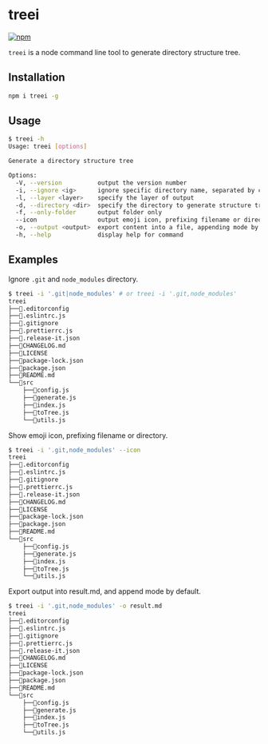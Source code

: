 # treei

[![npm](https://img.shields.io/npm/v/treei)](https://www.npmjs.com/package/treei)

`treei` is a node command line tool to generate directory structure tree.

## Installation

```bash
npm i treei -g
```

## Usage

```bash
$ treei -h
Usage: treei [options]

Generate a directory structure tree

Options:
  -V, --version          output the version number
  -i, --ignore <ig>      ignore specific directory name, separated by comma or '|'  
  -l, --layer <layer>    specify the layer of output
  -d, --directory <dir>  specify the directory to generate structure tree
  -f, --only-folder      output folder only
  --icon                 output emoji icon, prefixing filename or directory
  -o, --output <output>  export content into a file, appending mode by default      
  -h, --help             display help for command
```

## Examples

Ignore `.git` and `node_modules` directory.

```bash
$ treei -i '.git|node_modules' # or treei -i '.git,node_modules'
treei
├──📄.editorconfig
├──📄.eslintrc.js
├──📄.gitignore
├──📄.prettierrc.js
├──📄.release-it.json
├──📄CHANGELOG.md
├──📄LICENSE
├──📄package-lock.json
├──📄package.json
├──📄README.md
└──📁src
    ├──📄config.js
    ├──📄generate.js
    ├──📄index.js
    ├──📄toTree.js
    └──📄utils.js
```

Show emoji icon, prefixing filename or directory.

```bash
$ treei -i '.git,node_modules' --icon
treei
├──📄.editorconfig
├──📄.eslintrc.js
├──📄.gitignore
├──📄.prettierrc.js
├──📄.release-it.json
├──📄CHANGELOG.md
├──📄LICENSE
├──📄package-lock.json
├──📄package.json
├──📄README.md
└──📁src
    ├──📄config.js
    ├──📄generate.js
    ├──📄index.js
    ├──📄toTree.js
    └──📄utils.js
```

Export output into result.md, and append mode by default.

```bash
$ treei -i '.git,node_modules' -o result.md
treei
├──📄.editorconfig
├──📄.eslintrc.js
├──📄.gitignore
├──📄.prettierrc.js
├──📄.release-it.json
├──📄CHANGELOG.md
├──📄LICENSE
├──📄package-lock.json
├──📄package.json
├──📄README.md
└──📁src
    ├──📄config.js
    ├──📄generate.js
    ├──📄index.js
    ├──📄toTree.js
    └──📄utils.js
```
